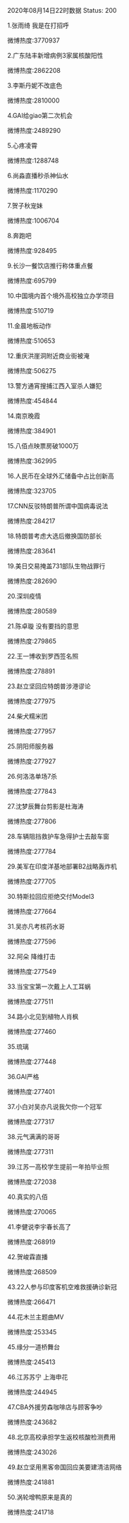 2020年08月14日22时数据
Status: 200

1.张雨绮 我是在打招呼

微博热度:3770937

2.广东陆丰新增病例3家属核酸阳性

微博热度:2862208

3.李斯丹妮不改底色

微博热度:2810000

4.GAI给giao第二次机会

微博热度:2489290

5.心疼凌霄

微博热度:1288748

6.尚淼直播秒杀神仙水

微博热度:1170290

7.贺子秋宠妹

微博热度:1006704

8.奔跑吧

微博热度:928495

9.长沙一餐饮店推行称体重点餐

微博热度:695799

10.中国境内首个境外高校独立办学项目

微博热度:510719

11.金晨地板动作

微博热度:510653

12.重庆洪崖洞附近商业街被淹

微博热度:506275

13.警方通宵搜捕江西入室杀人嫌犯

微博热度:454844

14.南京晚霞

微博热度:384901

15.八佰点映票房破1000万

微博热度:362995

16.人民币在全球外汇储备中占比创新高

微博热度:323705

17.CNN反驳特朗普所谓中国病毒说法

微博热度:284217

18.特朗普考虑大选后撤换国防部长

微博热度:283641

19.美日交易掩盖731部队生物战罪行

微博热度:282690

20.深圳疫情

微博热度:280589

21.陈卓璇 没有要挡的意思

微博热度:279865

22.王一博收到罗西签名照

微博热度:278891

23.赵立坚回应特朗普涉港谬论

微博热度:277975

24.柴犬糯米团

微博热度:277957

25.阴阳师服务器

微博热度:277927

26.何洛洛单场7杀

微博热度:277843

27.沈梦辰舞台剪影是杜海涛

微博热度:277806

28.车辆阻挡救护车急得护士去敲车窗

微博热度:277784

29.美军在印度洋基地部署B2战略轰炸机

微博热度:277705

30.特斯拉回应拒绝交付Model3

微博热度:277664

31.吴亦凡考核药水哥

微博热度:277596

32.阿朵 降维打击

微博热度:277549

33.当宝宝第一次戴上人工耳蜗

微博热度:277511

34.路小北见到植物人肖枫

微博热度:277460

35.琉璃

微博热度:277448

36.GAI严格

微博热度:277401

37.小白对吴亦凡说我欠你一个冠军

微博热度:277317

38.元气满满的哥哥

微博热度:277311

39.江苏一高校学生提前一年拍毕业照

微博热度:272038

40.真实的八佰

微博热度:270065

41.李健说李宇春长高了

微博热度:268919

42.贺峻霖直播

微博热度:268509

43.22人参与印度客机空难救援确诊新冠

微博热度:266471

44.花木兰主题曲MV

微博热度:253345

45.缘分一道桥舞台

微博热度:245413

46.江苏苏宁 上海申花

微博热度:244945

47.CBA外援劳森咖啡店与顾客争吵

微博热度:243682

48.北京高校承担学生返校核酸检测费用

微博热度:243026

49.赵立坚用黑客帝国回应美要建清洁网络

微博热度:241881

50.涡轮增鸭原来是真的

微博热度:241718

